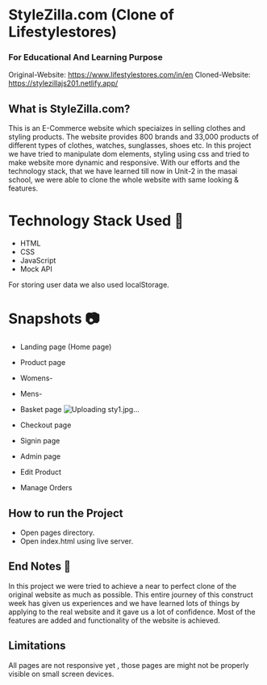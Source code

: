 # StyleZilla.com (Clone of Lifestylestores)
### For Educational And Learning Purpose

Original-Website: https://www.lifestylestores.com/in/en
Cloned-Website: https://stylezillajs201.netlify.app/

## What is StyleZilla.com?
This is an E-Commerce website which speciaizes in selling clothes and styling products. The website provides 800 brands and 33,000 products of different types of clothes, watches, sunglasses, shoes etc.
In this project we have tried to manipulate dom elements, styling using css and tried to make website more dynamic and responsive. With our efforts and the technology stack, that we have learned till now in Unit-2 in the masai school, we were able to clone the whole website with same looking & features.

# Technology Stack Used :star2:
* HTML
* CSS
* JavaScript
* Mock API

For storing user data we also used localStorage.

# Snapshots :camera:
* Landing page (Home page) 

* Product page

* Womens- 

* Mens- 

* Basket page
![Uploading sty1.jpg…]()


* Checkout page


* Signin page


* Admin page

* Edit Product

* Manage Orders



## How to run the Project

* Open pages directory.
* Open index.html using live server.

## End Notes :bookmark_tabs:
In this project we were tried to achieve a near to perfect clone of the original website as much as possible. This entire journey of this construct week has given us experiences and we have learned lots of things by applying to the real website and it gave us a lot of confidence. Most of the features are added and functionality of the website is achieved.
## Limitations
All pages are not responsive yet , those pages are might not be properly visible on small screen devices.

